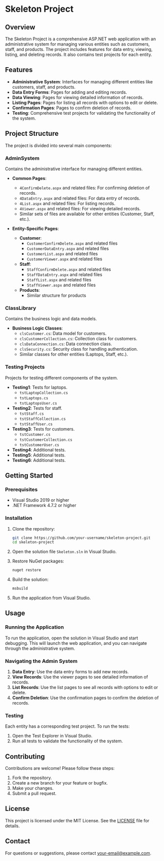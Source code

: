 # Skeleton Project

## Overview

The Skeleton Project is a comprehensive ASP.NET web application with an administrative system for managing various entities such as customers, staff, and products. The project includes features for data entry, viewing, listing, and deleting records. It also contains test projects for each entity.

## Features

- **Administrative System**: Interfaces for managing different entities like customers, staff, and products.
- **Data Entry Forms**: Pages for adding and editing records.
- **Data Viewing**: Pages for viewing detailed information of records.
- **Listing Pages**: Pages for listing all records with options to edit or delete.
- **Confirmation Pages**: Pages to confirm deletion of records.
- **Testing**: Comprehensive test projects for validating the functionality of the system.

## Project Structure

The project is divided into several main components:

### AdminSystem

Contains the administrative interface for managing different entities.

- **Common Pages**:
  - `4ConfirmDelete.aspx` and related files: For confirming deletion of records.
  - `4DataEntry.aspx` and related files: For data entry of records.
  - `4List.aspx` and related files: For listing records.
  - `4Viewer.aspx` and related files: For viewing detailed records.
  - Similar sets of files are available for other entities (Customer, Staff, etc.).

- **Entity-Specific Pages**:
  - **Customer**:
    - `CustomerConfirmDelete.aspx` and related files
    - `CustomerDataEntry.aspx` and related files
    - `CustomerList.aspx` and related files
    - `CustomerViewer.aspx` and related files
  - **Staff**:
    - `StaffConfirmDelete.aspx` and related files
    - `StaffDataEntry.aspx` and related files
    - `StaffList.aspx` and related files
    - `StaffViewer.aspx` and related files
  - **Products**:
    - Similar structure for products

### ClassLibrary

Contains the business logic and data models.

- **Business Logic Classes**:
  - `clsCustomer.cs`: Data model for customers.
  - `clsCustomerCollection.cs`: Collection class for customers.
  - `clsDataConnection.cs`: Data connection class.
  - `clsSecurity.cs`: Security class for handling authentication.
  - Similar classes for other entities (Laptops, Staff, etc.).

### Testing Projects

Projects for testing different components of the system.

- **Testing1**: Tests for laptops.
  - `tstLaptopCollection.cs`
  - `tstLaptops.cs`
  - `tstLaptopsUser.cs`
- **Testing2**: Tests for staff.
  - `tstStaff.cs`
  - `tstStaffCollection.cs`
  - `tstStaffUser.cs`
- **Testing3**: Tests for customers.
  - `tstCustomer.cs`
  - `tstCustomerCollection.cs`
  - `tstCustomerUser.cs`
- **Testing4**: Additional tests.
- **Testing5**: Additional tests.
- **Testing6**: Additional tests.

## Getting Started

### Prerequisites

- Visual Studio 2019 or higher
- .NET Framework 4.7.2 or higher

### Installation

1. Clone the repository:

    ```bash
    git clone https://github.com/your-username/skeleton-project.git
    cd skeleton-project
    ```

2. Open the solution file `Skeleton.sln` in Visual Studio.

3. Restore NuGet packages:

    ```bash
    nuget restore
    ```

4. Build the solution:

    ```bash
    msbuild
    ```

5. Run the application from Visual Studio.

## Usage

### Running the Application

To run the application, open the solution in Visual Studio and start debugging. This will launch the web application, and you can navigate through the administrative system.

### Navigating the Admin System

1. **Data Entry**: Use the data entry forms to add new records.
2. **View Records**: Use the viewer pages to see detailed information of records.
3. **List Records**: Use the list pages to see all records with options to edit or delete.
4. **Confirm Deletion**: Use the confirmation pages to confirm the deletion of records.

### Testing

Each entity has a corresponding test project. To run the tests:

1. Open the Test Explorer in Visual Studio.
2. Run all tests to validate the functionality of the system.

## Contributing

Contributions are welcome! Please follow these steps:

1. Fork the repository.
2. Create a new branch for your feature or bugfix.
3. Make your changes.
4. Submit a pull request.

## License

This project is licensed under the MIT License. See the [LICENSE](LICENSE) file for details.

## Contact

For questions or suggestions, please contact [your-email@example.com](mailto:your-email@example.com).
